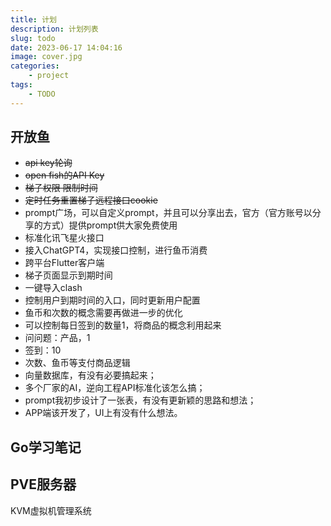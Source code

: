 ```yaml
---
title: 计划
description: 计划列表
slug: todo
date: 2023-06-17 14:04:16
image: cover.jpg
categories:
    - project
tags:
    - TODO
---
```

## 开放鱼

- ~~api key轮询~~
- ~~open fish的API Key~~
- ~~梯子权限 限制时间~~
- ~~定时任务重置梯子远程接口cookie~~
- prompt广场，可以自定义prompt，并且可以分享出去，官方（官方账号以分享的方式）提供prompt供大家免费使用
- 标准化讯飞星火接口
- 接入ChatGPT4，实现接口控制，进行鱼币消费
- 跨平台Flutter客户端
- 梯子页面显示到期时间
- 一键导入clash
- 控制用户到期时间的入口，同时更新用户配置
- 鱼币和次数的概念需要再做进一步的优化
- 可以控制每日签到的数量1，将商品的概念利用起来
- 问问题：产品，1
- 签到：10
- 次数、鱼币等支付商品逻辑
- 向量数据库，有没有必要搞起来；
- 多个厂家的AI，逆向工程API标准化该怎么搞；
- prompt我初步设计了一张表，有没有更新颖的思路和想法；
- APP端该开发了，UI上有没有什么想法。

## Go学习笔记

## PVE服务器

KVM虚拟机管理系统